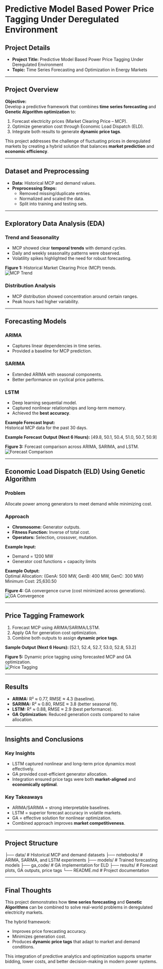 # Predictive Model Based Power Price Tagging Under Deregulated Environment

## Project Details
- **Project Title:** Predictive Model Based Power Price Tagging Under Deregulated Environment  
- **Topic:** Time Series Forecasting and Optimization in Energy Markets  

---

## Project Overview
**Objective:**  
Develop a predictive framework that combines **time series forecasting** and **Genetic Algorithm optimization** to:  
1. Forecast electricity prices (Market Clearing Price – MCP).  
2. Optimize generation cost through Economic Load Dispatch (ELD).  
3. Integrate both results to generate **dynamic price tags**.  

This project addresses the challenge of fluctuating prices in deregulated markets by creating a hybrid solution that balances **market prediction** and **economic efficiency**.

---

## Dataset and Preprocessing
- **Data:** Historical MCP and demand values.  
- **Preprocessing Steps:**  
  - Removed missing/duplicate entries.  
  - Normalized and scaled the data.  
  - Split into training and testing sets.  

---

## Exploratory Data Analysis (EDA)

### Trend and Seasonality
- MCP showed clear **temporal trends** with demand cycles.  
- Daily and weekly seasonality patterns were observed.  
- Volatility spikes highlighted the need for robust forecasting.  

**Figure 1:** Historical Market Clearing Price (MCP) trends.  
![MCP Trend](https://github.com/Sriyank-s/Power-Price-prediction/blob/main/mcp_trend.png)  

### Distribution Analysis
- MCP distribution showed concentration around certain ranges.  
- Peak hours had higher variability.  

---

## Forecasting Models

### ARIMA
- Captures linear dependencies in time series.  
- Provided a baseline for MCP prediction.  

### SARIMA
- Extended ARIMA with seasonal components.  
- Better performance on cyclical price patterns.  

### LSTM
- Deep learning sequential model.  
- Captured nonlinear relationships and long-term memory.  
- Achieved the **best accuracy**.  

**Example Forecast Input:**  
Historical MCP data for the past 30 days.  

**Example Forecast Output (Next 6 Hours):**
[49.8, 50.1, 50.4, 51.0, 50.7, 50.9]



**Figure 3:** Forecast comparison across ARIMA, SARIMA, and LSTM.  
![Forecast Comparison](https://github.com/Sriyank-s/Power-Price-prediction/blob/main/model%20performance.png)  

---

## Economic Load Dispatch (ELD) Using Genetic Algorithm

### Problem
Allocate power among generators to meet demand while minimizing cost.  

### Approach
- **Chromosome:** Generator outputs.  
- **Fitness Function:** Inverse of total cost.  
- **Operators:** Selection, crossover, mutation.  

**Example Input:**  
- Demand = 1200 MW  
- Generator cost functions + capacity limits  

**Example Output:**  
Optimal Allocation: {GenA: 500 MW, GenB: 400 MW, GenC: 300 MW}
Minimum Cost: 25,630.50




**Figure 4:** GA convergence curve (cost minimized across generations).  
![GA Convergence](https://github.com/Sriyank-s/Power-Price-prediction/blob/main/ga_convergence.png)  

---

## Price Tagging Framework
1. Forecast MCP using ARIMA/SARIMA/LSTM.  
2. Apply GA for generation cost optimization.  
3. Combine both outputs to assign **dynamic price tags**.  

**Sample Output (Next 6 Hours):**
[52.1, 52.4, 52.7, 53.0, 52.8, 53.2]


**Figure 5:** Dynamic price tagging using forecasted MCP and GA optimization.  
![Price Tagging](https://github.com/Sriyank-s/Power-Price-prediction/blob/main/price_tagging.png)  

---

## Results

- **ARIMA:** R² ≈ 0.77, RMSE ≈ 4.3 (baseline).  
- **SARIMA:** R² ≈ 0.80, RMSE ≈ 3.8 (better seasonal fit).  
- **LSTM:** R² ≈ 0.88, RMSE ≈ 2.9 (best performance).  
- **GA Optimization:** Reduced generation costs compared to naive allocation.  



---

## Insights and Conclusions

### Key Insights
- LSTM captured nonlinear and long-term price dynamics most effectively.  
- GA provided cost-efficient generator allocation.  
- Integration ensured price tags were both **market-aligned** and **economically optimal**.  

### Key Takeaways
- ARIMA/SARIMA = strong interpretable baselines.  
- LSTM = superior forecast accuracy in volatile markets.  
- GA = effective solution for nonlinear optimization.  
- Combined approach improves **market competitiveness**.  

---

## Project Structure
├── data/ # Historical MCP and demand datasets
├── notebooks/ # ARIMA, SARIMA, and LSTM experiments
├── models/ # Trained forecasting models
├── ga_code/ # GA implementation for ELD
├── results/ # Forecast plots, GA outputs, price tags
└── README.md # Project documentation



---

## Final Thoughts
This project demonstrates how **time series forecasting** and **Genetic Algorithms** can be combined to solve real-world problems in deregulated electricity markets.  

The hybrid framework:  
- Improves price forecasting accuracy.  
- Minimizes generation cost.  
- Produces **dynamic price tags** that adapt to market and demand conditions.  

This integration of predictive analytics and optimization supports smarter bidding, lower costs, and better decision-making in modern power systems.  

